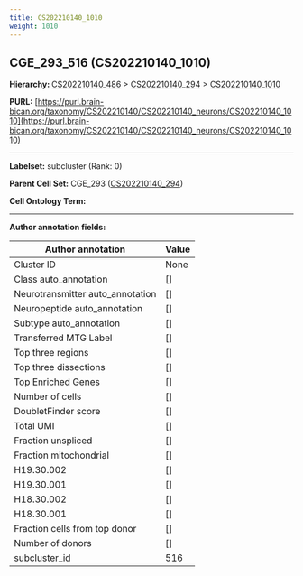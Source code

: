 ```yaml
---
title: CS202210140_1010
weight: 1010
---
```

## CGE_293_516 (CS202210140_1010)
<b>Hierarchy: </b>
[CS202210140_486](../CS202210140_486) >
[CS202210140_294](../CS202210140_294) >
[CS202210140_1010](../CS202210140_1010)

**PURL:** [https://purl.brain-bican.org/taxonomy/CS202210140/CS202210140_neurons/CS202210140_1010](https://purl.brain-bican.org/taxonomy/CS202210140/CS202210140_neurons/CS202210140_1010)

---


**Labelset:** subcluster (Rank: 0)

**Parent Cell Set:** CGE_293 ([CS202210140_294](../CS202210140_294))



**Cell Ontology Term:** 

[MARKER GENES.]: #


---

[TRANSFERRED ANNOTATIONS.]: #


[AUTHOR ANNOTATION FIELDS.]: #


**Author annotation fields:**

| Author annotation | Value |
|-------------------|-------|
|Cluster ID|None|
|Class auto_annotation|[]|
|Neurotransmitter auto_annotation|[]|
|Neuropeptide auto_annotation|[]|
|Subtype auto_annotation|[]|
|Transferred MTG Label|[]|
|Top three regions|[]|
|Top three dissections|[]|
|Top Enriched Genes|[]|
|Number of cells|[]|
|DoubletFinder score|[]|
|Total UMI|[]|
|Fraction unspliced|[]|
|Fraction mitochondrial|[]|
|H19.30.002|[]|
|H19.30.001|[]|
|H18.30.002|[]|
|H18.30.001|[]|
|Fraction cells from top donor|[]|
|Number of donors|[]|
|subcluster_id|516|
